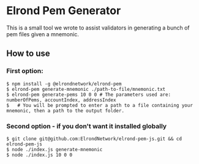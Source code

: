# Elrond Pem Generator

This is a small tool we wrote to assist validators in generating a bunch of pem files given a mnemonic. <br/>

## How to use
### First option:
```
$ npm install -g @elrondnetwork/elrond-pem
$ elrond-pem generate-mnemonic ./path-to-file/mnemonic.txt
$ elrond-pem generate-pems 10 0 0 # The parameters used are: numberOfPems, accountIndex, addressIndex
$   # You will be prompted to enter a path to a file containing your mnemonic, then a path to the output folder.
```

### Second option - if you don't want it installed globally
```
$ git clone git@github.com:ElrondNetwork/elrond-pem-js.git && cd elrond-pem-js
$ node ./index.js generate-mnemonic
$ node ./index.js 10 0 0
```
